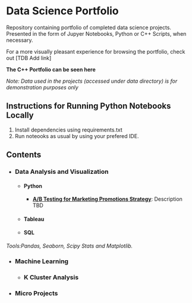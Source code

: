 # Data Science Portfolio
Repository containing portfolio of completed data science projects. Presented in the form of Jupyer Notebooks, Python or C++ Scripts, when necessary. 

For a more visually pleasant experience for browsing the portfolio, check out [TDB Add link]

**The C++ Portfolio can be seen here**

*Note: Data used in the projects (accessed under data directory) is for demonstration purposes only*

## Instructions for Running Python Notebooks Locally
1. Install dependencies using requirements.txt
2. Run noteooks as usual by using your prefered IDE.

## Contents
- ### Data Analysis and Visualization
  - #### Python
    - **[A/B Testing for Marketing Promotions Strategy](https://github.com/rbravez/portfolio/blob/main/projects/ABTesing.ipynb)**: Description TBD
  - #### Tableau
  - #### SQL
  
 *Tools:Pandas, Seaborn, Scipy Stats and Matplotlib.*
- ### Machine Learning
  - ### K Cluster Analysis
- ### Micro Projects 

